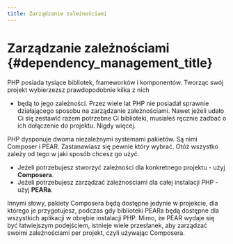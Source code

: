 ```yaml
---
title: Zarządzanie zależnościami
---
```


# Zarządzanie zależnościami {#dependency_management_title}

PHP posiada tysiące bibliotek, frameworków i komponentów. Tworząc swój projekt wybierzezsz prawdopodobnie kilka z nich
- będą to jego zależności. Przez wiele lat PHP nie posiadał sprawnie działającego sposobu na zarządzanie zależnościami.
Nawet jeżeli udało Ci się zestawić razem potrzebne Ci biblioteki, musiałeś ręcznie zadbać o ich dołączenie do projektu.
Nigdy więcej. 

PHP dysponuje dwoma niezależnymi systemami pakietów. Są nimi Composer i PEAR. Zastanawiasz się pewnie który wybrać.
Otóż wszystko zależy od tego w jaki sposób chcesz go użyć.

 * Jeżeli potrzebujesz stworzyć zależności dla konkretnego projektu - użyj **Composera**.
 * Jeżeli potrzebujesz zarządzać zależnościami dla całej instalacji PHP - użyj **PEARa**.

Innymi słowy, pakiety Composera będą dostępne jedynie w projekcie, dla którego je przygotujesz, podczas gdy biblioteki
PEARa będą dostępne dla wszystkich aplikacji w obrębie instalacji PHP. Mimo, że PEAR wydaje się być łatwiejszym
podejściem, istnieje wiele przesłanek, aby zarządzać swoimi zależnościami per projekt, czyli używając Composera.
